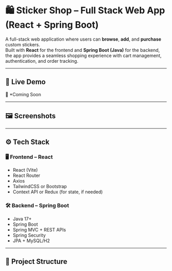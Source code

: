 # 🛍️ Sticker Shop – Full Stack Web App (React + Spring Boot)

A full-stack web application where users can **browse**, **add**, and **purchase** custom stickers.  
Built with **React** for the frontend and **Spring Boot (Java)** for the backend, the app provides a seamless shopping experience with cart management, authentication, and order tracking.

---

## 🔗 Live Demo

🚧 *Coming Soon

---

## 🖼️ Screenshots

---

## ⚙️ Tech Stack

### 🖥️ Frontend – React
- React (Vite)
- React Router
- Axios
- TailwindCSS or Bootstrap
- Context API or Redux (for state, if needed)

### 🛠️ Backend – Spring Boot
- Java 17+
- Spring Boot
- Spring MVC + REST APIs
- Spring Security
- JPA + MySQL/H2

---

## 📁 Project Structure

